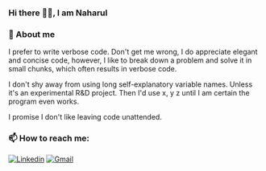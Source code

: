 ### Hi there :wave::smiley:, I am Naharul



### 💬 About me 

I prefer to write verbose code. Don't get me wrong, I do appreciate elegant and concise code, however, I like to break down a problem and solve it in small chunks, which often results in verbose code.

I don't shy away from using long self-explanatory variable names. Unless it's an experimental R&D project. Then I'd use x, y z until I am certain the program even works. 

I promise I don't like leaving code unattended. 



### 📫 How to reach me:

<a href="https://www.linkedin.com/in/naharul-h-808201138/"><img src="https://img.shields.io/badge/LinkedIn-blue?style=flat&logo=linkedin&labelColor=blue" alt="Linkedin" target="_blank"></a>
<a href="mailto:naharulhayat@gmail.com"><img src="https://img.shields.io/badge/Gmail-red?style=flat-square&logo=Gmail&logoColor=white" alt="Gmail" target="_blank"></a>
<!--
**Naharul98/Naharul98** is a ✨ _special_ ✨ repository because its `README.md` (this file) appears on your GitHub profile.

Here are some ideas to get you started:

- 🔭 I’m currently working on ...
- 🌱 I’m currently learning ...
- 👯 I’m looking to collaborate on ...
- 🤔 I’m looking for help with ...
- 💬 Ask me about ...
- 📫 How to reach me: ...
- 😄 Pronouns: ...
- ⚡ Fun fact: ...
-->

